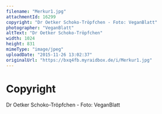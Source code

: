 ```yaml
---
filename: "Merkur1.jpg"
attachmentId: 16299
copyright: "Dr Oetker Schoko-Tröpfchen - Foto: VeganBlatt"
photographer: "VeganBlatt"
altText: "Dr Oetker Schoko-Tröpfchen"
width: 1024
height: 831
mimeType: "image/jpeg"
uploadDate: "2015-11-26 13:02:37"
originalUrl: "https://bxq4fb.myraidbox.de/i/Merkur1.jpg"
---
```


# Copyright

Dr Oetker Schoko-Tröpfchen - Foto: VeganBlatt
